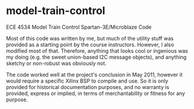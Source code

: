 model-train-control
===================

ECE 4534 Model Train Control Spartan-3E/Microblaze Code

Most of this code was written by me, but much of the utility stuff was provided
as a starting point by the course instructors. However, I also modified most of
that. Therefore, anything that looks cool or ingenious was my doing (e.g. the
sweet union-based I2C message objects), and anything sketchy or non-robust was
obviously not.

The code worked well at the project's conclusion in May 2011, however it would
require a specific Xilinx BSP to compile and use. So it is only provided for
historical documentation purposes, and no warranty is provided, express or
implied, in terms of merchantability or fitness for any purpose.
